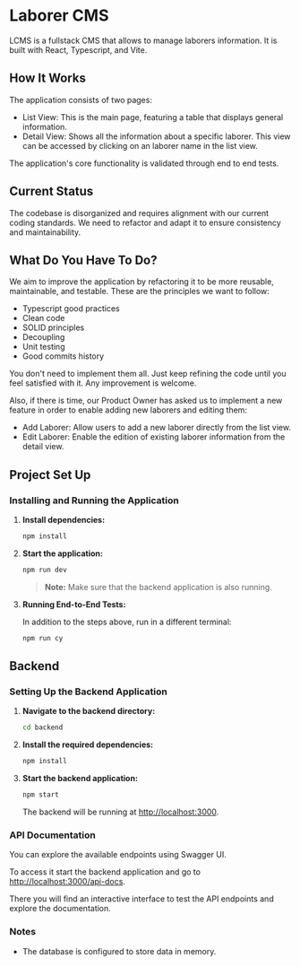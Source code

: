 # Laborer CMS

LCMS is a fullstack CMS that allows to manage laborers information. It is built with React, Typescript, and Vite.

## How It Works

The application consists of two pages:

- List View: This is the main page, featuring a table that displays general information.
- Detail View: Shows all the information about a specific laborer. This view can be accessed by clicking on an laborer name in the list view.

The application's core functionality is validated through end to end tests.

## Current Status

The codebase is disorganized and requires alignment with our current coding standards. We need to refactor and adapt it to ensure consistency and maintainability.

## What Do You Have To Do?

We aim to improve the application by refactoring it to be more reusable, maintainable, and testable. These are the principles we want to follow:

- Typescript good practices
- Clean code
- SOLID principles
- Decoupling
- Unit testing
- Good commits history

You don't need to implement them all. Just keep refining the code until you feel satisfied with it. Any improvement is welcome.

Also, if there is time, our Product Owner has asked us to implement a new feature in order to enable adding new laborers and editing them:

- Add Laborer: Allow users to add a new laborer directly from the list view.
- Edit Laborer: Enable the edition of existing laborer information from the detail view.

## Project Set Up

### Installing and Running the Application

1. **Install dependencies:**

   ```bash
   npm install
   ```

2. **Start the application:**

   ```bash
   npm run dev
   ```

   > **Note:** Make sure that the backend application is also running.

3. **Running End-to-End Tests:**

   In addition to the steps above, run in a different terminal:

   ```bash
   npm run cy
   ```

## Backend

### Setting Up the Backend Application

1. **Navigate to the backend directory:**

   ```bash
   cd backend
   ```

2. **Install the required dependencies:**

   ```bash
   npm install
   ```

3. **Start the backend application:**

   ```bash
   npm start
   ```

   The backend will be running at <http://localhost:3000>.

### API Documentation

You can explore the available endpoints using Swagger UI.

To access it start the backend application and go to <http://localhost:3000/api-docs>.

There you will find an interactive interface to test the API endpoints and explore the documentation.

### Notes

- The database is configured to store data in memory.
